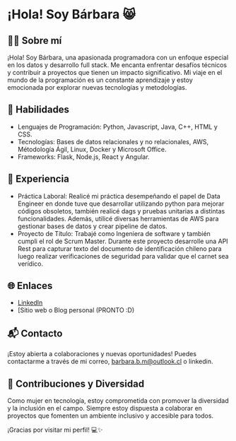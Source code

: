 # ¡Hola! Soy Bárbara 😸 

## 👩‍💻 Sobre mí

¡Hola! Soy Bárbara, una apasionada programadora con un enfoque especial en los datos y desarrollo full stack. Me encanta enfrentar desafíos técnicos y contribuir a proyectos que tienen un impacto significativo. Mi viaje en el mundo de la programación es un constante aprendizaje y estoy emocionada por explorar nuevas tecnologías y metodologías.

## 🚀 Habilidades

- Lenguajes de Programación: Python, Javascript, Java, C++, HTML y CSS.
- Tecnologías: Bases de datos relacionales y no relacionales, AWS, Métodología Ágil, Linux, Docker y Microsoft Office.
- Frameworks: Flask, Node.js, React y Angular.

## 💼 Experiencia
- Práctica Laboral: Realicé mi práctica desempeñando el papel de Data Engineer en donde tuve que desarrollar utilizando python para mejorar códigos obsoletos, también realicé dags y pruebas unitarias a distintas funcionalidades. Además, utilicé diversas herramientas de AWS para gestionar bases de datos y crear pipeline de datos.
- Proyecto de Título: Trabajé como Ingeniera de software y también cumpli el rol de Scrum Master. Durante este proyecto desarrolle una API Rest para capturar texto del documento de identificación chileno para luego realizar verificaciones de seguridad para validar que el carnet sea verídico.

## 🌐 Enlaces

- [LinkedIn](https://www.linkedin.com/in/barbara-bahamondez-marin-bb34731a9/)
- [Sitio web o Blog personal (PRONTO :D)

## 📬 Contacto

¡Estoy abierta a colaboraciones y nuevas oportunidades! Puedes contactarme a través de mi correo, barbara.b.m@outlook.cl o linkedin.

## 🌈 Contribuciones y Diversidad

Como mujer en tecnología, estoy comprometida con promover la diversidad y la inclusión en el campo. Siempre estoy dispuesta a colaborar en proyectos que fomenten un ambiente inclusivo y accesible para todos.

¡Gracias por visitar mi perfil! 💻✨
